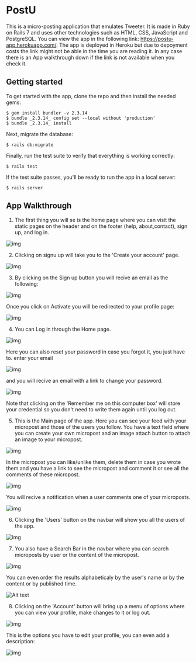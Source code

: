 # PostU

This is a micro-posting application that emulates Tweeter. It is made in Ruby on Rails 7 and uses other technologies such as HTML, CSS, JavaScript and PostgreSQL.
You can view the app in the following link: https://postu-app.herokuapp.com/.
The app is deployed in Heroku but due to depoyment costs the link might not be able in the time you are reading it. In any case there is an App walkthrough down if the link is not available when you check it.

## Getting started

To get started with the app, clone the repo and then install the needed gems:

```
$ gem install bundler -v 2.3.14
$ bundle _2.3.14_ config set --local without 'production'
$ bundle _2.3.14_ install
```

Next, migrate the database:

```
$ rails db:migrate
```

Finally, run the test suite to verify that everything is working correctly:

```
$ rails test
```

If the test suite passes, you'll be ready to run the app in a local server:

```
$ rails server
```

## App Walkthrough

1) The first thing you will se is the home page where you can visit the static pages on
the header and on the footer (help, about,contact), sign up, and log in.

![img](app/assets/images/Walkthrough/2.PNG)

2) Clicking on signu up will take you to the 'Create your account' page.

![img](app/assets/images/Walkthrough/3.PNG)

3) By clicking on the Sign up button you will recive an email as the following:

![img](app/assets/images/Walkthrough/15.PNG)

Once you click on Activate you will be redirected to your profile page:

![img](app/assets/images/Walkthrough/6.PNG)

4) You can Log in through the Home page.

![img](app/assets/images/Walkthrough/4.PNG)

Here you can also reset your password in case you forgot it, you just have to.
enter your email

![img](app/assets/images/Walkthrough/5.PNG)

and you will recive an email with a link to change your password.

![img](app/assets/images/Walkthrough/14.PNG)

Note that clicking on the 'Remember me on this computer box' will store your credential
so you don't need to write them again until you log out.

5) This is the Main page of the app. Here you can see your feed with your micropost
and those of the users you follow. You have a text field where you can create your own micropost and
an image attach button to attach an image to your micropost.

![img](app/assets/images/Walkthrough/7.PNG)

In the micropost you can like/unlike them, delete them in case you wrote them and you have a link to
see the micropost and comment it or see all the comments of these micropost.

![img](app/assets/images/Walkthrough/8.PNG)

You will recive a notification when a user comments one of your microposts.

![img](app/assets/images/Walkthrough/9.PNG)

6) Clicking the 'Users' button on the navbar will show you all the users of the app.

![img](app/assets/images/Walkthrough/10.PNG)

7) You also have a Search Bar in the navbar where you can search microposts by user or the content of the micropost.

![img](app/assets/images/Walkthrough/11.PNG)

You can even order the results alphabeticaly by the user's name or by the content or by published time.

![Alt text](app/assets/images/Walkthrough/12.PNG)

8) Clicking on the 'Account' button will bring up a menu of options where you can view your profile,
make changes to it or log out.

![img](app/assets/images/Walkthrough/16.PNG)

This is the options you have to edit your profile, you can even add a description:

![img](app/assets/images/Walkthrough/13.PNG)
